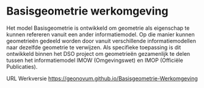 # Basisgeometrie werkomgeving


Het model Basisgeometrie is ontwikkeld om geometrie als eigenschap te kunnen
refereren vanuit een ander informatiemodel. Op die manier kunnen geometrieën
gedeeld worden door vanuit verschillende informatiemodellen naar dezelfde
geometrie te verwijzen. Als specifieke toepassing is dit ontwikkeld binnen het
DSO project om geometrieën gezamenlijk te delen tussen het informatiemodel IMOW
(Omgevingswet) en IMOP (Officiële Publicaties).

URL Werkversie https://geonovum.github.io/Basisgeometrie-Werkomgeving
